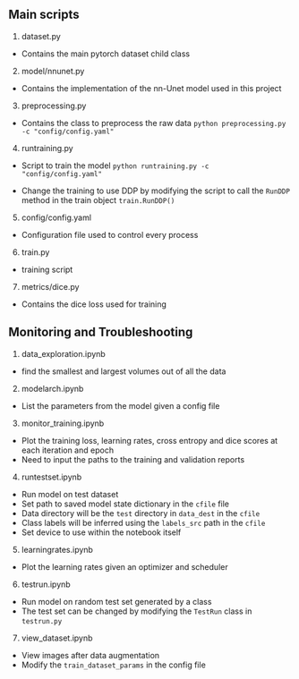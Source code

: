 ## Main scripts
1. dataset.py
* Contains the main pytorch dataset child class

2. model/nnunet.py
* Contains the implementation of the nn-Unet model used in this project

3. preprocessing.py
* Contains the class to preprocess the raw data
``python preprocessing.py -c "config/config.yaml"``

4. runtraining.py
* Script to train the model
``python runtraining.py -c "config/config.yaml"``

* Change the training to use DDP by modifying the script to call the ``RunDDP`` method in the train object
``train.RunDDP()``

5. config/config.yaml
* Configuration file used to control every process

6. train.py
* training script 

7. metrics/dice.py
* Contains the dice loss used for training

## Monitoring and Troubleshooting

1. data_exploration.ipynb
* find the smallest and largest volumes out of all the data

2. modelarch.ipynb
* List the parameters from the model given a config file

3. monitor_training.ipynb
* Plot the training loss, learning rates, cross entropy and dice scores at each iteration and epoch
* Need to input the paths to the training and validation reports

4. runtestset.ipynb
* Run model on test dataset
* Set path to saved model state dictionary in the ``cfile`` file
* Data directory will be the  ``test`` directory in ``data_dest`` in the ``cfile``
* Class labels will be inferred using the ``labels_src`` path in the ``cfile``
* Set device to use within the notebook itself

5. learningrates.ipynb
* Plot the learning rates given an optimizer and scheduler

6. testrun.ipynb
* Run model on random test set generated by a class
* The test set can be changed by modifying the ``TestRun`` class in ``testrun.py``

7. view_dataset.ipynb
* View images after data augmentation 
* Modify the ``train_dataset_params`` in the config file 
